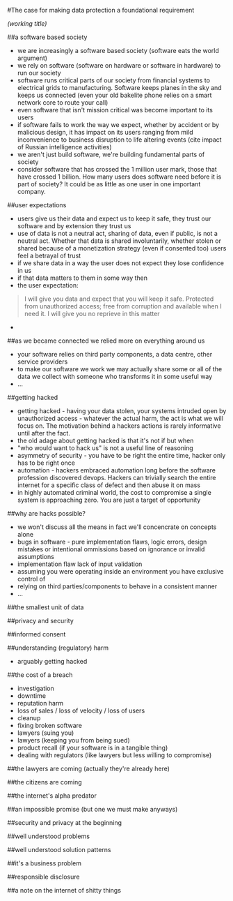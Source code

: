 #The case for making data protection a foundational requirement

_(working title)_

##a software based society
* we are increasingly a software based society (software eats the world argument)
* we rely on software (software on hardware or software in hardware) to run our society
* software runs critical parts of our society from financial systems to electrical grids to manufacturing. Software keeps planes in the sky and keeps us connected (even your old bakelite phone relies on a smart network core to route your call)
* even software that isn't mission critical was become important to its users
* if software fails to work the way we expect, whether by accident or by malicious design, it has impact on its users ranging from mild inconvenience to business disruption to life altering events (cite impact of Russian intelligence activities)
* we aren't just build software, we're building fundamental parts of society
* consider software that has crossed the 1 million user mark, those that have crossed 1 billion. How many users does software need before it is part of society? It could be as little as one user in one important company. 

##user expectations
* users give us their data and expect us to keep it safe, they trust our software and by extension they trust us
* use of data is not a neutral act, sharing of data, even if public, is not a neutral act. Whether that data is shared involuntarily, whether stolen or shared because of a monetization strategy (even if consented too) users feel a betrayal of trust
* if we share data in a way the user does not expect they lose confidence in us
* if that data matters to them in some way then
* the user expectation:

> I will give you data and expect that you will keep it safe. Protected from unauthorized access; free from corruption and available when I need it. I will give you no reprieve in this matter

* 

##as we became connected we relied more on everything around us
* your software relies on third party components, a data centre, other service providers
* to make our software we work we may actually share some or all of the data we collect with someone who transforms it in some useful way
* ...

##getting hacked
* getting hacked - having your data stolen, your systems intruded open by unauthorized access - whatever the actual harm, the act is what we will focus on. The motivation behind a hackers actions is rarely informative until after the fact.
* the old adage about getting hacked is that it's not if but when
* "who would want to hack us" is not a useful line of reasoning
* asymmetry of security - you have to be right the entire time, hacker only has to be right once
* automation - hackers embraced automation long before the software profession discovered devops. Hackers can trivially search the entire internet for a specific class of defect and then abuse it on mass
* in highly automated criminal world, the cost to compromise a single system is approaching zero. You are just a target of opportunity

##why are hacks possible?
* we won't discuss all the means in fact we'll concencrate on concepts alone
* bugs in software - pure implementation flaws, logic errors, design mistakes or intentional ommissions based on ignorance or invalid assumptions
* implementation flaw lack of input validation
* assuming you were operating inside an environment you have exclusive control of
* relying on third parties/components to behave in a consistent manner
* ...

##the smallest unit of data

##privacy and security

##informed consent

##understanding (regulatory) harm
* arguably getting hacked

##the cost of a breach
* investigation
* downtime
* reputation harm
* loss of sales / loss of velocity / loss of users
* cleanup
* fixing broken software
* lawyers (suing you)
* lawyers (keeping you from being sued)
* product recall (if your software is in a tangible thing)
* dealing with regulators (like lawyers but less willing to compromise)

##the lawyers are coming (actually they're already here)

##the citizens are coming

##the internet's alpha predator

##an impossible promise (but one we must make anyways)

##security and privacy at the beginning

##well understood problems 

##well understood solution patterns

##it's a business problem

##responsible disclosure

##a note on the internet of shitty things